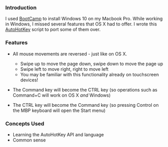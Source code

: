 ### Introduction

I used [BootCamp](https://www.apple.com/support/bootcamp/) to install Windows 10 on my Macbook Pro. While working in Windows, I missed several features that OS X had to offer. I wrote this [AutoHotKey](https://autohotkey.com/) script to port some of them over.

### Features

* All mouse movements are reversed - just like on OS X.
	* Swipe up to move the page down, swipe down to move the page up
	* Swipe left to move right, right to move left
	* You may be familiar with this functionality already on touchscreen devices!

* The Command key will become the CTRL key (so operations such as Command+C will work on OS X _and_ Windows)
* The CTRL key will become the Command key (so pressing Control on the MBP keyboard will open the Start menu)

### Concepts Used

* Learning the AutoHotKey API and language
* Common sense
